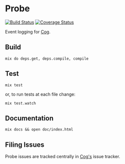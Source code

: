 # Probe

[![Build Status](https://travis-ci.org/operable/probe.svg?branch=master)](https://travis-ci.org/operable/probe)
[![Coverage Status](https://coveralls.io/repos/github/operable/probe/badge.svg?branch=master)](https://coveralls.io/github/operable/probe?branch=master)

Event logging for [Cog](https://github.com/operable/cog).

## Build

    mix do deps.get, deps.compile, compile

## Test

    mix test

or, to run tests at each file change:

    mix test.watch

## Documentation

    mix docs && open doc/index.html

## Filing Issues

Probe issues are tracked centrally in [Cog's](https://github.com/operable/cog/issues) issue tracker.
